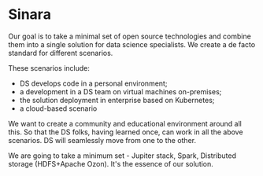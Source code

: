 # Sinara
Our goal is to take a minimal set of open source technologies and combine them into a single solution for data science specialists. We create a de facto standard for different scenarios.

These scenarios include:
 * DS develops code in a personal environment;
 * a development in a DS team on virtual machines on-premises;
 * the solution deployment in enterprise based on Kubernetes;
 * a cloud-based scenario

We want to create a community and educational environment around all this. So that the DS folks, having learned once, can work in all the above scenarios. DS will seamlessly move from one to the other.

We are going to take a minimum set - Jupiter stack, Spark, Distributed storage (HDFS+Apache Ozon). It's the essence of our solution.
